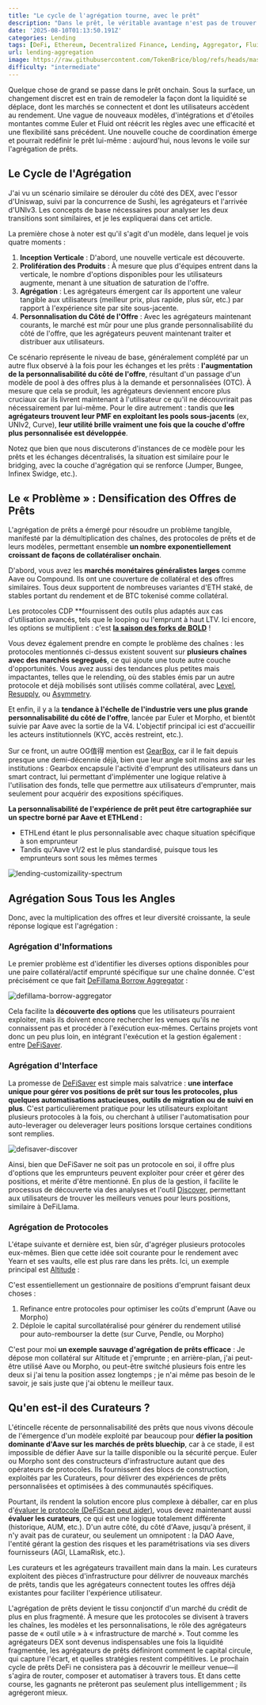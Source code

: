 ```yaml
---
title: "Le cycle de l'agrégation tourne, avec le prêt"
description: "Dans le prêt, le véritable avantage n'est pas de trouver le taux ; c'est de posséder les rails qui les connectent tous."
date: '2025-08-10T01:13:50.191Z'
categories: Lending
tags: [DeFi, Ethereum, Decentralized Finance, Lending, Aggregator, Fluid, Euler]
url: lending-aggregation
image: https://raw.githubusercontent.com/TokenBrice/blog/refs/heads/master/static/img/2025/lending-aggregation/aggregration-lending-cover.png
difficulty: "intermediate"
---
```


Quelque chose de grand se passe dans le prêt onchain. Sous la surface, un changement discret est en train de remodeler la façon dont la liquidité se déplace, dont les marchés se connectent et dont les utilisateurs accèdent au rendement. Une vague de nouveaux modèles, d'intégrations et d'étoiles montantes comme Euler et Fluid ont réécrit les règles avec une efficacité et une flexibilité sans précédent. Une nouvelle couche de coordination émerge et pourrait redéfinir le prêt lui-même : aujourd'hui, nous levons le voile sur l'agrégation de prêts.

## Le Cycle de l'Agrégation

J'ai vu un scénario similaire se dérouler du côté des DEX, avec l'essor d'Uniswap, suivi par la concurrence de Sushi, les agrégateurs et l'arrivée d'UNIv3. Les concepts de base nécessaires pour analyser les deux transitions sont similaires, et je les expliquerai dans cet article.

La première chose à noter est qu'il s'agit d'un modèle, dans lequel je vois quatre moments :

1. **Inception Verticale** : D'abord, une nouvelle verticale est découverte.
2. **Prolifération des Produits** : À mesure que plus d'équipes entrent dans la verticale, le nombre d'options disponibles pour les utilisateurs augmente, menant à une situation de saturation de l'offre.
3. **Agrégation** : Les agrégateurs émergent car ils apportent une valeur tangible aux utilisateurs (meilleur prix, plus rapide, plus sûr, etc.) par rapport à l'expérience site par site sous-jacente.
4. **Personnalisation du Côté de l'Offre** : Avec les agrégateurs maintenant courants, le marché est mûr pour une plus grande personnalisabilité du côté de l'offre, que les agrégateurs peuvent maintenant traiter et distribuer aux utilisateurs.

Ce scénario représente le niveau de base, généralement complété par un autre flux observé à la fois pour les échanges et les prêts : **l'augmentation de la personnalisabilité du côté de l'offre**, résultant d'un passage d'un modèle de pool à des offres plus à la demande et personnalisées (OTC). À mesure que cela se produit, les agrégateurs deviennent encore plus cruciaux car ils livrent maintenant à l'utilisateur ce qu'il ne découvrirait pas nécessairement par lui-même. Pour le dire autrement : tandis que **les agrégateurs trouvent leur PMF en exploitant les pools sous-jacents** (ex, UNIv2, Curve), **leur utilité brille vraiment une fois que la couche d'offre plus personnalisée est développée**.

Notez que bien que nous discuterons d'instances de ce modèle pour les prêts et les échanges décentralisés, la situation est similaire pour le bridging, avec la couche d'agrégation qui se renforce (Jumper, Bungee, Infinex Swidge, etc.).

## Le « Problème » : Densification des Offres de Prêts

L'agrégation de prêts a émergé pour résoudre un problème tangible, manifesté par la démultiplication des chaînes, des protocoles de prêts et de leurs modèles, permettant ensemble **un nombre exponentiellement croissant de façons de collatéraliser onchain**.

D'abord, vous avez les **marchés monétaires généralistes larges** comme Aave ou Compound. Ils ont une couverture de collatéral et des offres similaires. Tous deux supportent de nombreuses variantes d'ETH staké, de stables portant du rendement et de BTC tokenisé comme collatéral.

Les protocoles CDP **fournissent des outils plus adaptés aux cas d'utilisation avancés, tels que le looping ou l'emprunt à haut LTV. Ici encore, les options se multiplient : c'est **[la saison des forks de BOLD](https://www.liquity.org/blog/forkonomics-collaboration-not-competition)** !

Vous devez également prendre en compte le problème des chaînes : les protocoles mentionnés ci-dessus existent souvent sur **plusieurs chaînes avec des marchés segregués**, ce qui ajoute une toute autre couche d'opportunités. Vous avez aussi des tendances plus petites mais impactantes, telles que le relending, où des stables émis par un autre protocole et déjà mobilisés sont utilisés comme collatéral, avec [Level](https://www.level.money/), [Resupply](https://resupply.fi/), ou [Asymmetry](http://asymmetry.finance/).

Et enfin, il y a la **tendance à l'échelle de l'industrie vers une plus grande personnalisabilité du côté de l'offre**, lancée par Euler et Morpho, et bientôt suivie par Aave avec la sortie de la V4. L'objectif principal ici est d'accueillir les acteurs institutionnels (KYC, accès restreint, etc.).

Sur ce front, un autre OG值得 mention est [GearBox](https://gearbox.fi/), car il le fait depuis presque une demi-décennie déjà, bien que leur angle soit moins axé sur les institutions : Gearbox encapsule l'activité d'emprunt des utilisateurs dans un smart contract, lui permettant d'implémenter une logique relative à l'utilisation des fonds, telle que permettre aux utilisateurs d'emprunter, mais seulement pour acquérir des expositions spécifiques.

**La personnalisabilité de l'expérience de prêt peut être cartographiée sur un spectre borné par Aave et ETHLend :**

* ETHLend étant le plus personnalisable avec chaque situation spécifique à son emprunteur
* Tandis qu'Aave v1/2 est le plus standardisé, puisque tous les emprunteurs sont sous les mêmes termes

![lending-customizaility-spectrum](/img/2025/lending-aggregation/lending-customizability-spectrum.png)

## Agrégation Sous Tous les Angles

Donc, avec la multiplication des offres et leur diversité croissante, la seule réponse logique est l'agrégation :

### Agrégation d'Informations

Le premier problème est d'identifier les diverses options disponibles pour une paire collatéral/actif emprunté spécifique sur une chaîne donnée. C'est précisément ce que fait [DeFillama Borrow Aggregator](https://defillama.com/borrow) :

![defillama-borrow-aggregator](/img/2025/lending-aggregation/defillama-borrow-aggregator.png)

Cela facilite la **découverte des options** que les utilisateurs pourraient exploiter, mais ils doivent encore rechercher les venues qu'ils ne connaissent pas et procéder à l'exécution eux-mêmes. Certains projets vont donc un peu plus loin, en intégrant l'exécution et la gestion également : entre [DeFiSaver](https://defisaver.com/).

### Agrégation d'Interface

La promesse de [DeFiSaver](https://defisaver.com) est simple mais salvatrice : **une interface unique pour gérer vos positions de prêt sur tous les protocoles, plus quelques automatisations astucieuses, outils de migration ou de suivi en plus**. C'est particulièrement pratique pour les utilisateurs exploitant plusieurs protocoles à la fois, ou cherchant à utiliser l'automatisation pour auto-leverager ou deleverager leurs positions lorsque certaines conditions sont remplies.

![defisaver-discover](/img/2025/lending-aggregation/defisaver-discover.png)

Ainsi, bien que DeFiSaver ne soit pas un protocole en soi, il offre plus d'options que les emprunteurs peuvent exploiter pour créer et gérer des positions, et mérite d'être mentionné. En plus de la gestion, il facilite le processus de découverte via des analyses et l'outil [Discover](https://app.defisaver.com/discover), permettant aux utilisateurs de trouver les meilleurs venues pour leurs positions, similaire à DeFiLlama.

### Agrégation de Protocoles

L'étape suivante et dernière est, bien sûr, d'agréger plusieurs protocoles eux-mêmes. Bien que cette idée soit courante pour le rendement avec Yearn et ses vaults, elle est plus rare dans les prêts. Ici, un exemple principal est [Altitude](https://app.altitude.fi/?referrer=tokenbrice) :

C'est essentiellement un gestionnaire de positions d'emprunt faisant deux choses :

1. Refinance entre protocoles pour optimiser les coûts d'emprunt (Aave ou Morpho)
2. Déploie le capital surcollatéralisé pour générer du rendement utilisé pour auto-rembourser la dette (sur Curve, Pendle, ou Morpho)

C'est pour moi **un exemple sauvage d'agrégation de prêts efficace** : Je dépose mon collatéral sur Altitude et j'emprunte ; en arrière-plan, j'ai peut-être utilisé Aave ou Morpho, ou peut-être switché plusieurs fois entre les deux si j'ai tenu la position assez longtemps ; je n'ai même pas besoin de le savoir, je sais juste que j'ai obtenu le meilleur taux.

## Qu'en est-il des Curateurs ?

L'étincelle récente de personnalisabilité des prêts que nous vivons découle de l'émergence d'un modèle exploité par beaucoup pour **défier la position dominante d'Aave sur les marchés de prêts bluechip**, car à ce stade, il est impossible de défier Aave sur la taille disponible ou la sécurité perçue. Euler ou Morpho sont des constructeurs d'infrastructure autant que des opérateurs de protocoles. Ils fournissent des blocs de construction, exploités par les Curateurs, pour délivrer des expériences de prêts personnalisées et optimisées à des communautés spécifiques.

Pourtant, ils rendent la solution encore plus complexe à déballer, car en plus d'[évaluer le protocole (DeFiScan peut aider)](https://www.defiscan.info/), vous devez maintenant aussi **évaluer les curateurs**, ce qui est une logique totalement différente (historique, AUM, etc.). D'un autre côté, du côté d'Aave, jusqu'à présent, il n'y avait pas de curateur, ou seulement un omnipotent : la DAO Aave, l'entité gérant la gestion des risques et les paramétrisations via ses divers fournisseurs (AGI, LLamaRisk, etc.).

Les curateurs et les agrégateurs travaillent main dans la main. Les curateurs exploitent des pièces d'infrastructure pour délivrer de nouveaux marchés de prêts, tandis que les agrégateurs connectent toutes les offres déjà existantes pour faciliter l'expérience utilisateur.

L'agrégation de prêts devient le tissu conjonctif d'un marché du crédit de plus en plus fragmenté. À mesure que les protocoles se divisent à travers les chaînes, les modèles et les personnalisations, le rôle des agrégateurs passe de « outil utile » à « infrastructure de marché ». Tout comme les agrégateurs DEX sont devenus indispensables une fois la liquidité fragmentée, les agrégateurs de prêts définiront comment le capital circule, qui capture l'écart, et quelles stratégies restent compétitives. Le prochain cycle de prêts DeFi ne consistera pas à découvrir le meilleur venue—il s'agira de router, composer et automatiser à travers tous. Et dans cette course, les gagnants ne prêteront pas seulement plus intelligemment ; ils agrégeront mieux.